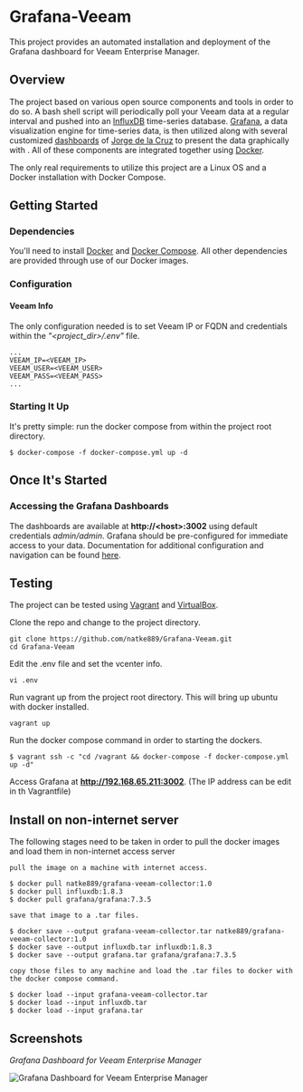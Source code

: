 # Grafana-Veeam

This project provides an automated installation and deployment of the Grafana dashboard for Veeam Enterprise Manager.

## Overview
The project based on various open source components and tools in order to do so. A bash shell script will periodically poll your Veeam data at a regular interval and pushed into an [InfluxDB](https://www.influxdata.com/) time-series database. [Grafana](https://grafana.com/), a data visualization engine for time-series data, is then utilized along with several customized [dashboards](https://github.com/jorgedlcruz/veeam-enterprise_manager-grafana) of [Jorge de la Cruz](https://github.com/jorgedlcruz) to present the data graphically with . All of these components are integrated together using [Docker](https://www.docker.com/).

The only real requirements to utilize this project are a Linux OS and a Docker installation with Docker Compose.

## Getting Started
### Dependencies
You'll need to install [Docker](https://docs.docker.com/install/) and [Docker Compose](https://docs.docker.com/compose/install/). All other dependencies are provided through use of our Docker images.
### Configuration
#### Veeam Info
The only configuration needed is to set Veeam IP or FQDN and credentials within the *"<project_dir\>/.env"* file. 
~~~~
...
VEEAM_IP=<VEEAM_IP>
VEEAM_USER=<VEEAM_USER>
VEEAM_PASS=<VEEAM_PASS>
...
~~~~

### Starting It Up
It's pretty simple: run the docker compose from within the project root directory.

~~~~
$ docker-compose -f docker-compose.yml up -d
~~~~

## Once It's Started
### Accessing the Grafana Dashboards
The dashboards are available at **http://<host\>:3002** using default credentials _admin/admin_. Grafana should be pre-configured for immediate access to your data. Documentation for additional configuration and navigation can be found [here](http://docs.grafana.org/guides/getting_started/).

## Testing
The project can be tested using [Vagrant](https://www.vagrantup.com/docs/installation) and [VirtualBox](https://www.virtualbox.org/wiki/Downloads). 

Clone the repo and change to the project directory.
~~~~
git clone https://github.com/natke889/Grafana-Veeam.git
cd Grafana-Veeam
~~~~

Edit the .env file and set the vcenter info.
~~~~
vi .env
~~~~

Run vagrant up from the project root directory. This will bring up ubuntu with docker installed. 
~~~~
vagrant up
~~~~

Run the docker compose command in order to starting the dockers.
~~~~
$ vagrant ssh -c "cd /vagrant && docker-compose -f docker-compose.yml up -d"
~~~~

Access Grafana at **http://192.168.65.211:3002**. (The IP address can be edit in th Vagrantfile)

## Install on non-internet server
The following stages need to be taken in order to pull the docker images and load them in non-internet access server
~~~~
pull the image on a machine with internet access.

$ docker pull natke889/grafana-veeam-collector:1.0
$ docker pull influxdb:1.8.3
$ docker pull grafana/grafana:7.3.5

save that image to a .tar files.

$ docker save --output grafana-veeam-collector.tar natke889/grafana-veeam-collector:1.0
$ docker save --output influxdb.tar influxdb:1.8.3
$ docker save --output grafana.tar grafana/grafana:7.3.5

copy those files to any machine and load the .tar files to docker with the docker compose command.

$ docker load --input grafana-veeam-collector.tar
$ docker load --input influxdb.tar
$ docker load --input grafana.tar
~~~~

## Screenshots
*Grafana Dashboard for Veeam Enterprise Manager*

![Grafana Dashboard for Veeam Enterprise Manager](https://i.postimg.cc/8z2bkgsV/5.png)


